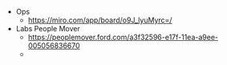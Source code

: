 - Ops
	- https://miro.com/app/board/o9J_lyuMyrc=/
- Labs People Mover
	- https://peoplemover.ford.com/a3f32596-e17f-11ea-a9ee-005056836670
	-